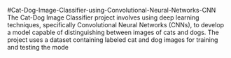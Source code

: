 #Cat-Dog-Image-Classifier-using-Convolutional-Neural-Networks-CNN
The Cat-Dog Image Classifier project involves using deep learning techniques, specifically Convolutional Neural Networks (CNNs), to develop a model capable of distinguishing between images of cats and dogs. The project uses a dataset containing labeled cat and dog images for training and testing the mode
